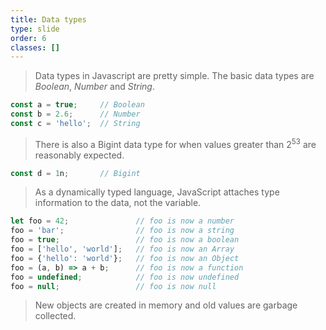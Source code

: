 ```yaml
---
title: Data types
type: slide
order: 6
classes: []
---
```


> Data types in Javascript are pretty simple. 
The basic data types are *Boolean*, *Number* and *String*. 

```js
const a = true;     // Boolean
const b = 2.6;      // Number
const c = 'hello';  // String
```
> There is also a Bigint data type for when values greater than 2<sup>53</sup> are reasonably expected.
```js
const d = 1n;       // Bigint
```

> As a dynamically typed language, JavaScript attaches type information to the data, not the variable. 

```js
let foo = 42;               // foo is now a number
foo = 'bar';                // foo is now a string
foo = true;                 // foo is now a boolean
foo = ['hello', 'world'];   // foo is now an Array
foo = {'hello': 'world'};   // foo is now an Object
foo = (a, b) => a + b;      // foo is now a function
foo = undefined;            // foo is now undefined
foo = null;                 // foo is now null
```

> New objects are created in memory and old values are garbage collected.